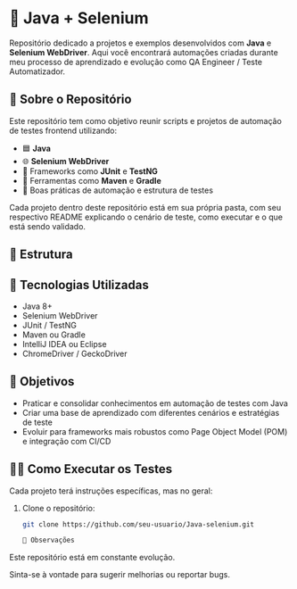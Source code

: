 # 🧪 Java + Selenium

Repositório dedicado a projetos e exemplos desenvolvidos com **Java** e **Selenium WebDriver**. Aqui você encontrará automações criadas durante meu processo de aprendizado e evolução como QA Engineer / Teste Automatizador.

## 🧩 Sobre o Repositório

Este repositório tem como objetivo reunir scripts e projetos de automação de testes frontend utilizando:

- 🟦 **Java**
- 🌐 **Selenium WebDriver**
- 🧪 Frameworks como **JUnit** e **TestNG**
- 🔧 Ferramentas como **Maven** e **Gradle**
- 📄 Boas práticas de automação e estrutura de testes

Cada projeto dentro deste repositório está em sua própria pasta, com seu respectivo README explicando o cenário de teste, como executar e o que está sendo validado.

## 📁 Estrutura

## 🚀 Tecnologias Utilizadas

- Java 8+
- Selenium WebDriver
- JUnit / TestNG
- Maven ou Gradle
- IntelliJ IDEA ou Eclipse
- ChromeDriver / GeckoDriver

## 🎯 Objetivos

- Praticar e consolidar conhecimentos em automação de testes com Java
- Criar uma base de aprendizado com diferentes cenários e estratégias de teste
- Evoluir para frameworks mais robustos como Page Object Model (POM) e integração com CI/CD

## 👨‍💻 Como Executar os Testes

Cada projeto terá instruções específicas, mas no geral:

1. Clone o repositório:
   ```bash
   git clone https://github.com/seu-usuario/Java-selenium.git

   📝 Observações
Este repositório está em constante evolução.

Sinta-se à vontade para sugerir melhorias ou reportar bugs.
